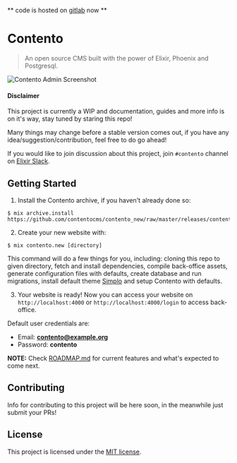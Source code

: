 ** code is hosted on [gitlab](https://gitlab.com/reubenbrown13/contento_website) now **


# Contento

> An open source CMS built with the power of Elixir, Phoenix and Postgresql.

![Contento Admin Screenshot](https://raw.githubusercontent.com/contentocms/contento/master/screenshot.png)

#### Disclaimer

This project is currently a WIP and documentation, guides and more info is on it's way, stay tuned by staring this repo!

Many things may change before a stable version comes out, if you have any idea/suggestion/contribution, feel free to do go ahead!

If you would like to join discussion about this project, join `#contento` channel on [Elixir Slack](https://elixir-slackin.herokuapp.com/).

## Getting Started

1. Install the Contento archive, if you haven't already done so:

```
$ mix archive.install https://github.com/contentocms/contento_new/raw/master/releases/contento.new.ez
```

2. Create your new website with:

```
$ mix contento.new [directory]
```

This command will do a few things for you, including: cloning this repo to given directory, fetch and install dependencies, compile back-office assets, generate configuration files with defaults, create database and run migrations, install default theme [Simplo](https://github.com/contentocms/simplo) and setup Contento with defaults.

3. Your website is ready! Now you can access your website on `http://localhost:4000` or `http://localhost:4000/login` to access back-office.

Default user credentials are:

- Email: **contento@example.org**
- Password: **contento**

**NOTE:** Check [ROADMAP.md](https://github.com/contentocms/contento/blob/master/ROADMAP.md) for current features and what's expected to come next.

## Contributing

Info for contributing to this project will be here soon, in the meanwhile just submit your PRs!

## License

This project is licensed under the [MIT license](https://github.com/contentocms/contento/blob/master/LICENSE.md).
